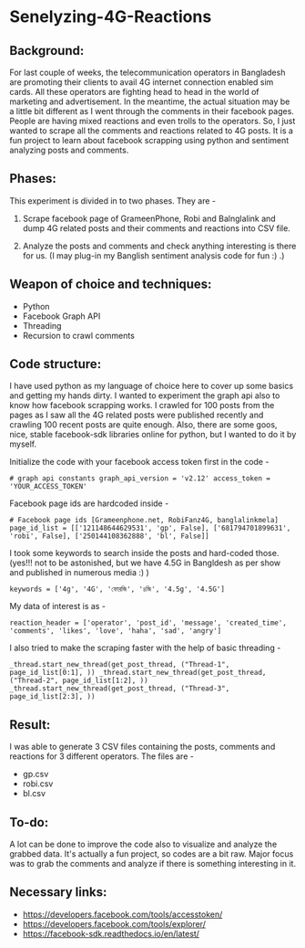 # Senelyzing-4G-Reactions

## Background:
For last couple of weeks, the telecommunication operators in Bangladesh are promoting their clients to avail 4G internet connection enabled sim cards. All these operators are fighting head to head in the world of marketing and advertisement. In the meantime, the actual situation may be a little bit different as I went through the comments in their facebook pages. People are having mixed reactions and even trolls to the operators. So, I just wanted to scrape all the comments and reactions related to 4G posts. It is a fun project to learn about facebook scrapping using python and sentiment analyzing posts and comments.

## Phases:
This experiment is divided in to two phases. They are -

1. Scrape facebook page of GrameenPhone, Robi and Balnglalink and dump 4G related posts and their comments and reactions into CSV file.

2. Analyze the posts and comments and check anything interesting is there for us. (I may plug-in my Banglish sentiment analysis code for fun :) .)

## Weapon of choice and techniques:
- Python
- Facebook Graph API
- Threading
- Recursion to crawl comments

## Code structure:
I have used python as my language of choice here to cover up some basics and getting my hands dirty. I wanted to experiment the graph api also to know how facebook scrapping works. I crawled for 100 posts from the pages as I saw all the 4G related posts were published recently and crawling 100 recent posts are quite enough. Also, there are some goos, nice, stable facebook-sdk libraries online for python, but I wanted to do it by myself.

Initialize the code with your facebook access token first in the code -

  `# graph api constants
  graph_api_version = 'v2.12'
  access_token = 'YOUR_ACCESS_TOKEN'`

Facebook page ids are hardcoded inside -

  `# Facebook page ids [Grameenphone.net, RobiFanz4G, banglalinkmela]
  page_id_list = [['121148644629531', 'gp', False],
  ['681794701899631', 'robi', False],
  ['250144108362888', 'bl', False]]`

I took some keywords to search inside the posts and hard-coded those. (yes!!! not to be astonished, but we have 4.5G in Bangldesh as per show and published in numerous media :) )

  `keywords = ['4g', '4G', 'ফোরজি', '৪জি', '4.5g', '4.5G']`

My data of interest is as -

  `reaction_header = ['operator', 'post_id', 'message', 'created_time', 'comments', 'likes', 'love', 'haha', 'sad', 'angry']`

I also tried to make the scraping faster with the help of basic threading -

  `_thread.start_new_thread(get_post_thread, ("Thread-1", page_id_list[0:1], ))
  _thread.start_new_thread(get_post_thread, ("Thread-2", page_id_list[1:2], ))
  _thread.start_new_thread(get_post_thread, ("Thread-3", page_id_list[2:3], ))`

## Result:
I was able to generate 3 CSV files containing the posts, comments and reactions for 3 different operators. The files are -

- gp.csv
- robi.csv
- bl.csv

## To-do:
A lot can be done to improve the code also to visualize and analyze the grabbed data. It's actually a fun project, so codes are a bit raw. Major focus was to grab the comments and analyze if there is something interesting in it.

## Necessary links:
- https://developers.facebook.com/tools/accesstoken/
- https://developers.facebook.com/tools/explorer/
- https://facebook-sdk.readthedocs.io/en/latest/
